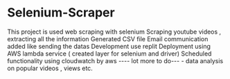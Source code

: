 # Selenium-Scraper
This project is used web scraping with selenium
Scraping youtube videos , extracting all the information
Generated CSV file
Email communication added like sending the datas
Development use replit 
Deployment using AWS lambda service ( created layer for selenium and driver)
Scheduled functionality using cloudwatch by aws
---- lot more to do---
     - data analysis on popular videos , views etc.

